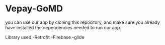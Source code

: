 # Vepay-GoMD


you can use our app by cloning this repository,
and make sure you already have installed the dependencies
needed to run our app.

Library used
-Retrofit
-Firebase
-glide

